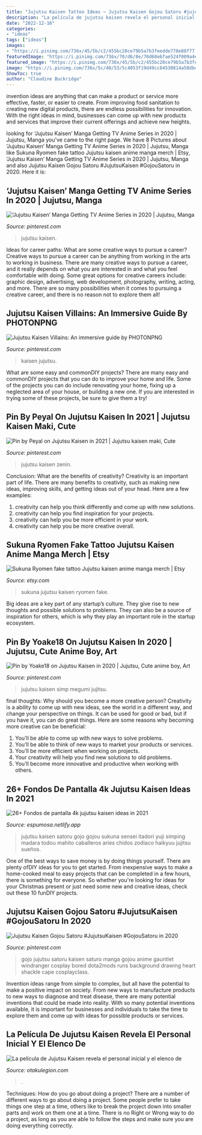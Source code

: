```yaml
---
title: "Jujutsu Kaisen Tattoo Ideas ~ Jujutsu Kaisen Gojou Satoru #jujutsukaisen #gojousatoru In 2020"
description: "La película de jujutsu kaisen revela el personal inicial y el elenco de"
date: "2022-12-16"
categories:
- "ideas"
tags: ["ideas"]
images:
- "https://i.pinimg.com/736x/45/5b/c2/455bc20ce79b5a7b3feedde770e88f77.jpg"
featuredImage: "https://i.pinimg.com/736x/70/d6/8e/70d68e6fae524f009a4e9cb274925e11.jpg"
featured_image: "https://i.pinimg.com/736x/45/5b/c2/455bc20ce79b5a7b3feedde770e88f77.jpg"
image: "https://i.pinimg.com/736x/5c/40/53/5c4053f19d49cc84530814a58dbd8ae1.jpg"
ShowToc: true
author: "Claudine Buckridge"
---
```



invention ideas are anything that can make a product or service more effective, faster, or easier to create. From improving food sanitation to creating new digital products, there are endless possibilities for innovation. With the right ideas in mind, businesses can come up with new products and services that improve their current offerings and achieve new heights.

	

		
looking for ‘Jujutsu Kaisen’ Manga Getting TV Anime Series in 2020 | Jujutsu, Manga you've came to the right page. We have 8 Pictures about ‘Jujutsu Kaisen’ Manga Getting TV Anime Series in 2020 | Jujutsu, Manga like Sukuna Ryomen fake tattoo Jujutsu kaisen anime manga merch | Etsy, ‘Jujutsu Kaisen’ Manga Getting TV Anime Series in 2020 | Jujutsu, Manga and also Jujutsu Kaisen Gojou Satoru #JujutsuKaisen #GojouSatoru in 2020. Here it is:
		
    
## ‘Jujutsu Kaisen’ Manga Getting TV Anime Series In 2020 | Jujutsu, Manga

<img loading=lazy src="https://i.pinimg.com/736x/45/5b/c2/455bc20ce79b5a7b3feedde770e88f77.jpg" onerror="this.onerror=null;this.src='https://tse3.mm.bing.net/th?id=OIP.E27te_G81QwymKdW4R1mGwAAAA&amp;pid=15.1';" alt="‘Jujutsu Kaisen’ Manga Getting TV Anime Series in 2020 | Jujutsu, Manga">

_Source: pinterest.com_

>jujutsu kaisen. 

	

Ideas for career paths: What are some creative ways to pursue a career?
Creative ways to pursue a career can be anything from working in the arts to working in business. There are many creative ways to pursue a career, and it really depends on what you are interested in and what you feel comfortable with doing. Some great options for creative careers include: graphic design, advertising, web development, photography, writing, acting, and more. There are so many possibilities when it comes to pursuing a creative career, and there is no reason not to explore them all!

    
## Jujutsu Kaisen Villains: An Immersive Guide By PHOTONPNG

<img loading=lazy src="https://i.pinimg.com/736x/5c/40/53/5c4053f19d49cc84530814a58dbd8ae1.jpg" onerror="this.onerror=null;this.src='https://tse3.mm.bing.net/th?id=OIP.xw9O5ym1-ZH6pzQSO11USAHaNK&amp;pid=15.1';" alt="Jujutsu Kaisen Villains: An immersive guide by PHOTONPNG">

_Source: pinterest.com_

>kaisen jujutsu. 

	

What are some easy and commonDIY projects?
There are many easy and commonDIY projects that you can do to improve your home and life. Some of the projects you can do include renovating your home, fixing up a neglected area of your house, or building a new one. If you are interested in trying some of these projects, be sure to give them a try!

    
## Pin By Peyal On Jujutsu Kaisen In 2021 | Jujutsu Kaisen Maki, Cute

<img loading=lazy src="https://i.pinimg.com/736x/ae/0f/60/ae0f60202a4af7b6acf95e0990b52d96.jpg" onerror="this.onerror=null;this.src='https://tse1.mm.bing.net/th?id=OIP.wEqtRr_Ffu6CK6CT1j-C-AHaKV&amp;pid=15.1';" alt="Pin by Peyal on Jujutsu Kaisen in 2021 | Jujutsu kaisen maki, Cute">

_Source: pinterest.com_

>jujutsu kaisen zenin. 

	

Conclusion: What are the benefits of creativity?
Creativity is an important part of life. There are many benefits to creativity, such as making new ideas, improving skills, and getting ideas out of your head. Here are a few examples: 
1. creativity can help you think differently and come up with new solutions.
2. creativity can help you find inspiration for your projects.
3. creativity can help you be more efficient in your work.
4. creativity can help you be more creative overall.

    
## Sukuna Ryomen Fake Tattoo Jujutsu Kaisen Anime Manga Merch | Etsy

<img loading=lazy src="https://i.etsystatic.com/28501464/r/il/dd6797/2974372570/il_1140xN.2974372570_4x9i.jpg" onerror="this.onerror=null;this.src='https://tse3.mm.bing.net/th?id=OIP.3GDIGmkhmU15v2t4o35ONgHaE8&amp;pid=15.1';" alt="Sukuna Ryomen fake tattoo Jujutsu kaisen anime manga merch | Etsy">

_Source: etsy.com_

>sukuna jujutsu kaisen ryomen fake. 

	

Big ideas are a key part of any startup’s culture. They give rise to new thoughts and possible solutions to problems. They can also be a source of inspiration for others, which is why they play an important role in the startup ecosystem.

    
## Pin By Yoake18 On Jujutsu Kaisen In 2020 | Jujutsu, Cute Anime Boy, Art

<img loading=lazy src="https://i.pinimg.com/736x/e0/3b/06/e03b0652c50d851ac23778c8981c850f.jpg" onerror="this.onerror=null;this.src='https://tse4.mm.bing.net/th?id=OIP.Fh9AUotnbgkKgr59p-5CZwHaKR&amp;pid=15.1';" alt="Pin by Yoake18 on Jujutsu Kaisen in 2020 | Jujutsu, Cute anime boy, Art">

_Source: pinterest.com_

>jujutsu kaisen simp megumi jujitsu. 

	

final thoughts: Why should you become a more creative person?
Creativity is a ability to come up with new ideas, see the world in a different way, and change your perspective on things. It can be used for good or bad, but if you have it, you can do great things. Here are some reasons why becoming more creative can be beneficial: 
1. You’ll be able to come up with new ways to solve problems. 
2. You’ll be able to think of new ways to market your products or services. 
3. You’ll be more efficient when working on projects. 
4. Your creativity will help you find new solutions to old problems. 
5. You’ll become more innovative and productive when working with others.

    
## 26+ Fondos De Pantalla 4k Jujutsu Kaisen Ideas In 2021

<img loading=lazy src="https://i.pinimg.com/originals/d9/20/72/d920728bc56649d53d144cf2b5bb421f.jpg" onerror="this.onerror=null;this.src='https://tse3.mm.bing.net/th?id=OIP.-WvMUYb07J9XC99Q_5byUQHaMr&amp;pid=15.1';" alt="26+ Fondos de pantalla 4k jujutsu kaisen ideas in 2021">

_Source: espumosa.netlify.app_

>jujutsu kaisen satoru gojo gojou sukuna sensei itadori yuji simping madara todou mahito caballeros aries chidos zodiaco haikyuu jujitsu sueños. 

	

One of the best ways to save money is by doing things yourself. There are plenty ofDIY ideas for you to get started. From inexpensive ways to make a home-cooked meal to easy projects that can be completed in a few hours, there is something for everyone. So whether you're looking for ideas for your Christmas present or just need some new and creative ideas, check out these 10 funDIY projects.

    
## Jujutsu Kaisen Gojou Satoru #JujutsuKaisen #GojouSatoru In 2020

<img loading=lazy src="https://i.pinimg.com/736x/70/d6/8e/70d68e6fae524f009a4e9cb274925e11.jpg" onerror="this.onerror=null;this.src='https://tse4.mm.bing.net/th?id=OIP.1oZB52wbkzky1rf-gY8eyQHaEK&amp;pid=15.1';" alt="Jujutsu Kaisen Gojou Satoru #JujutsuKaisen #GojouSatoru in 2020">

_Source: pinterest.com_

>gojo jujutsu satoru kaisen saturo manga gojou anime gauntlet windranger cosplay bored dota2mods runs background drawing heart shackle cape cosplayclass. 

	

Invention ideas range from simple to complex, but all have the potential to make a positive impact on society. From new ways to manufacture products to new ways to diagnose and treat disease, there are many potential inventions that could be made into reality. With so many potential inventions available, it is important for businesses and individuals to take the time to explore them and come up with ideas for possible products or services.

    
## La Película De Jujutsu Kaisen Revela El Personal Inicial Y El Elenco De

<img loading=lazy src="https://www.otakulegion.com/wp-content/uploads/2021/08/Jujutsu-Kaisen-alcanza-las-25-millones-de-copias-del-manga-vendidas.jpg" onerror="this.onerror=null;this.src='https://tse1.mm.bing.net/th?id=OIP.eEb_QeUg8AMWAcAI-_Y8TwHaEK&amp;pid=15.1';" alt="La película de Jujutsu Kaisen revela el personal inicial y el elenco de">

_Source: otakulegion.com_

>. 

	

Techniques: How do you go about doing a project?
There are a number of different ways to go about doing a project. Some people prefer to take things one step at a time, others like to break the project down into smaller parts and work on them one at a time. There is no Right or Wrong way to do a project, as long as you are able to follow the steps and make sure you are doing everything correctly.

